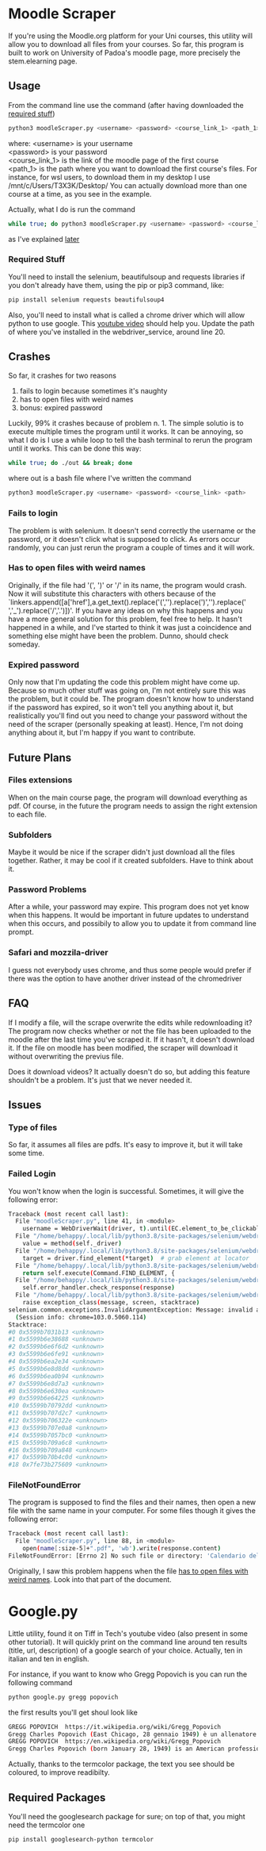 # Moodle Scraper
If you're using the Moodle.org platform for your Uni courses, this utility will allow you to download 
all files from your courses. So far, this program is built to work on University of Padoa's moodle page,
more precisely the stem.elearning page.

## Usage
From the command line use the command (after having downloaded the [required stuff](#required-stuff))
```bash
python3 moodleScraper.py <username> <password> <course_link_1> <path_1> <course_link_2> <path_2> ...
```
where: 
\<username\> is your username \
\<password\> is your password \
\<course_link_1\> is the link of the moodle page of the first course \
\<path_1\> is the path where you want to download the first course's files. For instance, for wsl users,
to download them in my desktop I use /mnt/c/Users/T3X3K/Desktop/
You can actually download more than one course at a time, as you see in the example.

Actually, what I do is run the command
```bash
while true; do python3 moodleScraper.py <username> <password> <course_link> <path> && break; done
```
as I've explained [later](#crashes)

### Required Stuff
You'll need to install the selenium, beautifulsoup and requests libraries if you don't already have them,
using the pip or pip3 command, like:
```bash
pip install selenium requests beautifulsoup4
```

Also, you'll need to install what is called a chrome driver which will allow python to use google. 
This [youtube video](https://www.youtube.com/watch?v=2WVxzRD6Ds4) should help you. Update the path of
where you've installed in the webdriver_service, around line 20.

## Crashes 
So far, it crashes for two reasons
1. fails to login because sometimes it's naughty
2. has to open files with weird names
3. bonus: expired password

Luckily, 99% it crashes because of problem n. 1. The simple solutio is to execute multiple times
the program until it works.
It can be annoying, so what I do is I use a while loop to tell the bash terminal to rerun the program 
until it works. This can be done this way:
```bash
while true; do ./out && break; done
```
where out is a bash file where I've written the command
```bash
python3 moodleScraper.py <username> <password> <course_link> <path>
```

### Fails to login
The problem is with selenium. It doesn't send correctly the username or the password, or it doesn't click 
what is supposed to click. As errors occur randomly, you can just rerun the program a 
couple of times and it will work.

### Has to open files with weird names
Originally, if the file had '(', ')' or '/' in its name, the program would crash. Now it will substitute this 
characters with others because of the 
`linkers.append([a['href'],a.get_text().replace('(','').replace(')','').replace(' ','_').replace('/','.')])'.
If you have any ideas on why this happens and you have a more general solution for this problem, 
feel free to help. It hasn't happened in a while, and I've started to think it was just a coincidence and
something else might have been the problem. Dunno, should check someday.

### Expired password

Only now that I'm updating the code this problem might have come up. Because so much other stuff
was going on, I'm not entirely sure this was the problem, but it could be. The program doesn't
know how to understand if the password has expired, so it won't tell you anything about it,
but realistically you'll find out you need to change your password without the need of
the scraper (personally speaking at least). Hence, I'm not doing anything about it, but I'm
happy if you want to contribute.

## Future Plans
### Files extensions
When on the main course page, the program will download everything as pdf. Of course, in the future 
the program needs to assign the right extension to each file.

### Subfolders
Maybe it would be nice if the scraper didn't just download all the files together. Rather, it may be cool
if it created subfolders. Have to think about it. 

### Password Problems
After a while, your password may expire. This program does not yet know when this happens. It would be 
important in future updates to understand when this occurs, and possibily to allow you to update it from 
command line prompt.

### Safari and mozzila-driver
I guess not everybody uses chrome, and thus some people would prefer if there was the option to 
have another driver instead of the chromedriver

## FAQ

If I modify a file, will the scrape overwrite the edits while redownloading it?
The program now checks whether or not the file has been uploaded to the moodle after the last time you've
scraped it. If it hasn't, it doesn't download it. If the file on moodle has been modified, the scraper
will download it without overwriting the previus file.

Does it download videos?
It actually doesn't do so, but adding this feature shouldn't be a problem. It's just that we never needed it.

## Issues
### Type of files
So far, it assumes all files are pdfs. It's easy to improve it, but it will take some time. 

### Failed Login
You won't know when the login is successful. Sometimes, it will give the following error:
```bash
Traceback (most recent call last):
  File "moodleScraper.py", line 41, in <module>
    username = WebDriverWait(driver, t).until(EC.element_to_be_clickable(
  File "/home/behappy/.local/lib/python3.8/site-packages/selenium/webdriver/support/wait.py", line 78, in until
    value = method(self._driver)
  File "/home/behappy/.local/lib/python3.8/site-packages/selenium/webdriver/support/expected_conditions.py", line 326, in _predicate
    target = driver.find_element(*target)  # grab element at locator
  File "/home/behappy/.local/lib/python3.8/site-packages/selenium/webdriver/remote/webdriver.py", line 1248, in find_element
    return self.execute(Command.FIND_ELEMENT, {
  File "/home/behappy/.local/lib/python3.8/site-packages/selenium/webdriver/remote/webdriver.py", line 425, in execute
    self.error_handler.check_response(response)
  File "/home/behappy/.local/lib/python3.8/site-packages/selenium/webdriver/remote/errorhandler.py", line 247, in check_response
    raise exception_class(message, screen, stacktrace)
selenium.common.exceptions.InvalidArgumentException: Message: invalid argument: invalid locator
  (Session info: chrome=103.0.5060.114)
Stacktrace:
#0 0x5599b7031b13 <unknown>
#1 0x5599b6e38688 <unknown>
#2 0x5599b6e6f6d2 <unknown>
#3 0x5599b6e6fe91 <unknown>
#4 0x5599b6ea2e34 <unknown>
#5 0x5599b6e8d8dd <unknown>
#6 0x5599b6ea0b94 <unknown>
#7 0x5599b6e8d7a3 <unknown>
#8 0x5599b6e630ea <unknown>
#9 0x5599b6e64225 <unknown>
#10 0x5599b70792dd <unknown>
#11 0x5599b707d2c7 <unknown>
#12 0x5599b706322e <unknown>
#13 0x5599b707e0a8 <unknown>
#14 0x5599b7057bc0 <unknown>
#15 0x5599b709a6c8 <unknown>
#16 0x5599b709a848 <unknown>
#17 0x5599b70b4c0d <unknown>
#18 0x7fe73b275609 <unknown>
```

### FileNotFoundError
The program is supposed to find the files and their names, then open a new file with the same name in your computer. For some files though it gives the following error:
```bash
Traceback (most recent call last):
  File "moodleScraper.py", line 88, in <module>
    open(name[:size-5]+".pdf", 'wb').write(response.content)
FileNotFoundError: [Errno 2] No such file or directory: 'Calendario delle lezioni (modificato il 24/10/2022).pdf'
```
Originally, I saw this problem happens when the file [has to open files with weird names](#has-to-open-files-with-weird-names). 
Look into that part of the document.

# Google.py

Little utility, found it on Tiff in Tech's youtube video (also present in some other tutorial).
It will quickly print on the command line around ten results (title, url, description) of a google search of your choice.
Actually, ten in italian and ten in english.

For instance, if you want to know who Gregg Popovich is you can run the following command

```bash
python google.py gregg popovich
```

the first results you'll get shoul look like

```bash
GREGG POPOVICH  https://it.wikipedia.org/wiki/Gregg_Popovich
Gregg Charles Popovich (East Chicago, 28 gennaio 1949) è un allenatore di pallacanestro e dirigente sportivo statunitense di origine serba e croata, ...
GREGG POPOVICH  https://en.wikipedia.org/wiki/Gregg_Popovich
Gregg Charles Popovich (born January 28, 1949) is an American professional basketball coach and executive who is the president and head coach 
```

Actually, thanks to the termcolor package, the text you see should be coloured, to improve readibilty.

## Required Packages

You'll need the googlesearch package for sure; on top of that, you might need the termcolor one

```bash
pip install googlesearch-python termcolor
```
